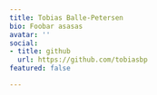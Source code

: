 ```yaml
---
title: Tobias Balle-Petersen
bio: Foobar asasas
avatar: ''
social:
- title: github
  url: https://github.com/tobiasbp
featured: false

---
```

